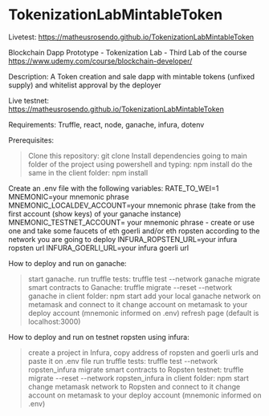 # TokenizationLabMintableToken

Livetest: https://matheusrosendo.github.io/TokenizationLabMintableToken

Blockchain Dapp Prototype - Tokenization Lab - Third Lab of the course https://www.udemy.com/course/blockchain-developer/

Description: A Token creation and sale dapp with mintable tokens (unfixed supply) and whitelist approval by the deployer

Live testnet: https://matheusrosendo.github.io/TokenizationLabMintableToken

Requirements: Truffle, react, node, ganache, infura, dotenv

Prerequisites:
> Clone this repository: git clone
> Install dependencies going to main folder of the project using powershell and typing: npm install
> do the same in the client folder: npm install

Create an .env file with the following variables:
RATE_TO_WEI=1
MNEMONIC=your mnemonic phrase
MNEMONIC_LOCALDEV_ACCOUNT=your mnemonic phrase (take from the first account (show keys) of your ganache instance)
MNEMONIC_TESTNET_ACCOUNT= your mnemonic phrase - create or use one and take some faucets of eth goerli and/or eth ropsten according to the network you are going to deploy
INFURA_ROPSTEN_URL=your infura ropsten url
INFURA_GOERLI_URL=your infura goerli url

How to deploy and run on ganache: 
> start ganache.
> run truffle tests: truffle test --network ganache
> migrate smart contracts to Ganache: truffle migrate --reset --network ganache
> in client folder: npm start
> add your local ganache network on metamask and connect to it 
> change account on metamask to your deploy account (mnemonic informed on .env)
> refresh page (default is localhost:3000)

How to deploy and run on testnet ropsten using infura: 
> create a project in Infura, copy address of ropsten and goerli urls and paste it on .env file
> run truffle tests: truffle test --network ropsten_infura
> migrate smart contracts to Ropsten testnet: truffle migrate --reset --network ropsten_infura
> in client folder: npm start 
> change metamask network to Ropsten and connect to it 
> change account on metamask to your deploy account (mnemonic informed on .env)





